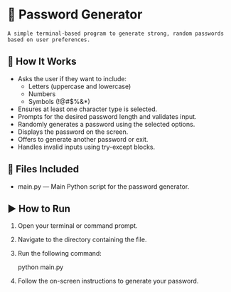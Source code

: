 # 🎯 Password Generator  
    A simple terminal-based program to generate strong, random passwords based on user preferences.

## 📌 How It Works  
- Asks the user if they want to include:
  - Letters (uppercase and lowercase)
  - Numbers
  - Symbols (!@#$%&*)
- Ensures at least one character type is selected.
- Prompts for the desired password length and validates input.
- Randomly generates a password using the selected options.
- Displays the password on the screen.
- Offers to generate another password or exit.
- Handles invalid inputs using try-except blocks.

## 📁 Files Included  
- main.py — Main Python script for the password generator.

## ▶️ How to Run  
1. Open your terminal or command prompt.  
2. Navigate to the directory containing the file.  
3. Run the following command:

   python main.py

4. Follow the on-screen instructions to generate your password.


